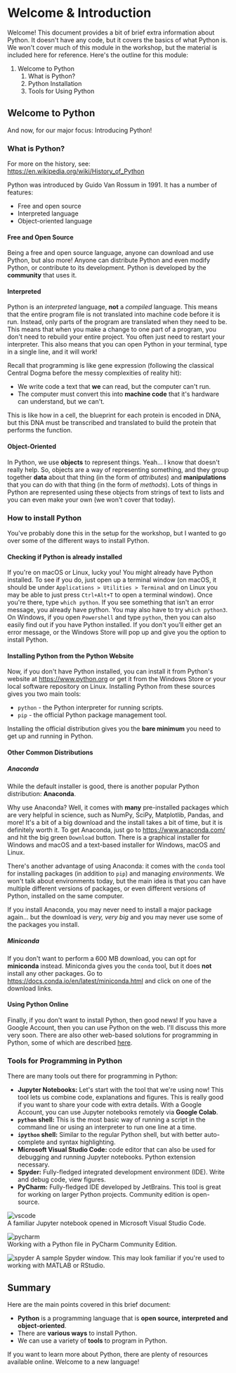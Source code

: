 # Welcome & Introduction

Welcome! This document provides a bit of brief extra information about Python. It doesn't have any code, but it covers the basics of what Python is. We won't cover much of this module in the workshop, but the material is included here for reference. Here's the outline for this module:

1.	Welcome to Python
    1.	What is Python?
    2.	Python Installation
    3.	Tools for Using Python

## Welcome to Python

And now, for our major focus: Introducing Python!

### What is Python?
For more on the history, see: https://en.wikipedia.org/wiki/History_of_Python

Python was introduced by Guido Van Rossum in 1991. It has a number of features:
* Free and open source
* Interpreted language
* Object-oriented language

#### Free and Open Source
Being a free and open source language, anyone can download and use Python, but also more! Anyone can distribute Python and even modify Python, or contribute to its development. Python is developed by the **community** that uses it.

#### Interpreted
Python is an *interpreted* language, **not** a *compiled* language. This means that the entire program file is not translated into machine code before it is run. Instead, only parts of the program are translated when they need to be. This means that when you make a change to one part of a program, you don't need to rebuild your entire project. You often just need to restart your interpreter. This also means that you can open Python in your terminal, type in a single line, and it will work!

Recall that programming is like gene expression (following the classical Central Dogma before the messy complexities of reality hit):

* We write code a text that **we** can read, but the computer can't run.
* The computer must convert this into **machine code** that it's hardware can understand, but we can't.

This is like how in a cell, the blueprint for each protein is encoded in DNA, but this DNA must be transcribed and translated to build the protein that performs the function.

#### Object-Oriented
In Python, we use **objects** to represent things. Yeah... I know that doesn't really help. So, objects are a way of representing something, and they group together **data** about that thing (in the form of *attributes*) and **manipulations** that you can do with that thing (in the form of *methods*). Lots of things in Python are represented using these objects from strings of text to lists and you can even make your own (we won't cover that today).

### How to install Python

You've probably done this in the setup for the workshop, but I wanted to go over some of the different ways to install Python.

#### Checking if Python is already installed

If you're on macOS or Linux, lucky you! You might already have Python installed. To see if you do, just open up a terminal window (on macOS, it should be under `Applications > Utilities > Terminal` and on Linux you may be able to just press `Ctrl+Alt+T` to open a terminal window). Once you're there, type `which python`. If you see something that isn't an error message, you already have python. You may also have to try `which python3`. On Windows, if you open `Powershell` and type `python`, then you can also easily find out if you have Python installed. If you don't you'll either get an error message, or the Windows Store will pop up and give you the option to install Python.

#### Installing Python from the Python Website

Now, if you don't have Python installed, you can install it from Python's website at https://www.python.org or get it from the Windows Store or your local software repository on Linux. Installing Python from these sources gives you two main tools:

* `python` - the Python interpreter for running scripts.
* `pip` - the official Python package management tool.

Installing the official distribution gives you the **bare minimum** you need to get up and running in Python.


#### Other Common Distributions

##### Anaconda

While the default installer is good, there is another popular Python distribution: **Anaconda**. 

Why use Anaconda? Well, it comes with **many** pre-installed packages which are very helpful in science, such as NumPy, SciPy, Matplotlib, Pandas, and more! It's a bit of a big download and the install takes a bit of time, but it is definitely worth it. To get Anaconda, just go to https://www.anaconda.com/ and hit the big green `Download` button. There is a graphical installer for Windows and macOS and a text-based installer for Windows, macOS and Linux.

There's another advantage of using Anaconda: it comes with the `conda` tool for installing packages (in addition to `pip`) and managing *environments*. We won't talk about environments today, but the main idea is that you can have multiple different versions of packages, or even different versions of Python, installed on the same computer.

If you install Anaconda, you may never need to install a major package again... but the download is *very, very big* and you may never use some of the packages you install.

##### Miniconda

If you don't want to perform a 600 MB download, you can opt for **miniconda** instead. Miniconda gives you the `conda` tool, but it does **not** install any other packages. Go to https://docs.conda.io/en/latest/miniconda.html and click on one of the download links. 

#### Using Python Online

Finally, if you don't want to install Python, then good news! If you have a Google Account, then you can use Python on the web. I'll discuss this more very soon. There are also other web-based solutions for programming in Python, some of which are described [here](https://www.kdnuggets.com/7-free-online-python-repls).

### Tools for Programming in Python

There are many tools out there for programming in Python:
* **Jupyter Notebooks:** Let's start with the tool that we're using now! This tool lets us combine code, explanations and figures. This is really good if you want to share your code with extra details. With a Google Account, you can use Jupyter notebooks remotely via **Google Colab**.
* **`python` shell:** This is the most basic way of running a script in the command line or using an interpreter to run one line at a time.
* **`ipython` shell:** Similar to the regular Python shell, but with better auto-complete and syntax highlighting.
* **Microsoft Visual Studio Code:** code editor that can also be used for debugging and running Jupyter notebooks. Python extension necessary.
* **Spyder:** Fully-fledged integrated development environment (IDE). Write and debug code, view figures.
* **PyCharm:** Fully-fledged IDE developed by JetBrains. This tool is great for working on larger Python projects. Community edition is open-source.

![vscode](../assets/vscode.png)  
A familiar Jupyter notebook opened in Microsoft Visual Studio Code.

![pycharm](../assets/pycharm.png)  
Working with a Python file in PyCharm Community Edition.

![spyder](../assets/spyder.png)
A sample Spyder window. This may look familiar if you're used to working with MATLAB or RStudio.

## Summary

Here are the main points covered in this brief document:

* **Python** is a programming language that is **open source, interpreted and object-oriented**.
* There are **various ways** to install Python.
* We can use a variety of **tools** to program in Python.

If you want to learn more about Python, there are plenty of resources available online. Welcome to a new language!
